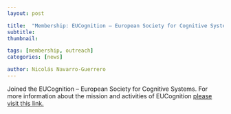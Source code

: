 ```yaml
---
layout: post

title:  "Membership: EUCognition – European Society for Cognitive Systems"
subtitle: 
thumbnail: 

tags: [membership, outreach]
categories: [news]

author: Nicolás Navarro-Guerrero
---
```


Joined the EUCognition &ndash; European Society for Cognitive Systems. For more information about the mission and activities of EUCognition <a href="http://www.eucognition.org/" target="_blank">please visit this link.</a>

<!--more-->

